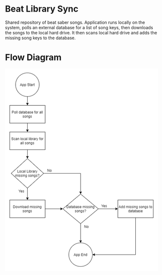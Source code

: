 # Beat Library Sync
Shared repository of beat saber songs. Application runs locally on the system, polls an external database for a list of song keys, then downloads the songs to the local hard drive. It then scans local hard drive and adds the missing song keys to the database.

# Flow Diagram
![flow](docs\beansaber_flow.png)
